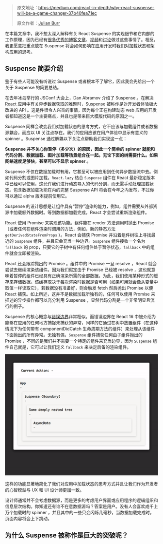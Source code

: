> 原文地址：https://medium.com/react-in-depth/why-react-suspense-will-be-a-game-changer-37b40fea71ec
>
> 原文作者：[Julian Burr](https://github.com/julianburr)

在本篇文章中，我不想太深入解释有关 React Suspense 的实现细节和它内部的工作原理，因为已经有[很多](https://auth0.com/blog/time-slice-suspense-react16/)[优秀的](https://hackernoon.com/building-a-polyfill-for-react-suspense-f1c7baf18ca1)[博客文章](https://reactjs.org/blog/2018/03/01/sneak-peek-beyond-react-16.html)、[视频](https://www.youtube.com/watch?v=SCQgE4mTnjU)和[讨论](https://www.youtube.com/watch?v=z-6JC0_cOns)做过这些事情了。相反，我更愿意把重点放在 Suspense 将会如何影响在应用开发时我们对加载状态和架构应用的思考。

## Suspense 简要介绍

鉴于有些人可能没有听说过 Suspense 或者根本不了解它，因此我会先给出一个关于 Suspense 的简要总结。

在去年冰岛举行的 JSConf 大会上，Dan Abramov 介绍了 Suspense 。在解决 React 应用中有关异步数据获取的难题时，Suspense 被称作是对开发者体验极大改进的 API 。这是件很令人兴奋的事情，因为每个正在构建动态 web 应用的开发者都知道这是一个主要痛点，并且也是带来巨大模版代码的原因之一。

Suspense 同样会改变我们对加载状态的思考方式，它不应该与加载组件或者数据源耦合，而应以 UI 关注点存在。我们的应用应该在用户体验中显示有意义的 spinner 。Suspense 通过解耦以下关注点帮助我们实现这一点：

**Suspense 并不关心你暂停（多少次）的原因，因此一个简单的 spinner 就能和代码分割、数据加载、图片加载等场景组合在一起。无论下面的树需要什么。如果网络速度足够快，甚至可以不显示 spinner 。**

Suspense 不仅在数据加载时有用，它甚至可以被应用到任何异步数据流中去。例如代码分割或图片加载。`React.lazy` 结合 `Suspense` 组件在 React 最新稳定版本中已经可以使用，这允许我们进行动态导入的代码分割，而无需手动处理加载状态。包含数据加载功能在内的完整 Suspense API 将会在今年之内发布，不过你可以通过 alpha 版本提前使用它。

Suspense 的设计思想是让组件具有“暂停”渲染的能力，例如，组件需要从外部资源中加载额外数据时。等到数据都加载完成，React 才会尝试重新渲染组件。

React 使用 Promise 来实现该功能。组件能在 render 方法调用时抛出 Promise（或者任何在组件渲染时调用的方法，例如，新的静态方法 `getDerivedStateFromProps` ）。React 会捕获 Promise 并沿着组件树往上寻找最近的 `Suspense` 组件，并且它会充当一种边界。`Suspense` 组件接收一个名为 `fallback` 的 prop，只要它的子树中有任何组件处于暂停状态，`fallback` 中的组件就会立即被渲染。

React 还会跟踪抛出的 Promise 。组件中的 Promise 一旦 resolve ，React 就会尝试去继续渲染该组件。因为我们假定由于 Promise 已经被 resolve ，这也就意味着暂停的组件已经具有正确渲染所需的全部数据。为此，我们使用某种形式的缓存来存储数据。该缓存取决于每次渲染时数据是否可用（如果可用就会像从变量中取值一样读取它），若数据没有准备好，则会触发 fetch 然后抛出 Promise 以便 React 捕获。如上所述，这并不是数据加载所独有的，任何可以使用 Promise 来描述的异步操作都可以充分利用 Suspense ，显然代码分割是一个非常明显且流行的例子。

Suspense 的核心概念与[错误边界](https://reactjs.org/docs/error-boundaries.html)非常相似。而错误边界在 React 16 中被介绍为能够在应用的任何地方捕捉未捕获的异常，同样的它通过在树中放置组件（在这种情况下为任何带有 componentDidCatch 生命周期方法的组件）来处理从该组件下面抛出的所有异常。无独有偶，`Suspense` 组件捕获任何由子组件抛出的 Promise ，不同的是我们并不需要一个特定的组件来充当边界，因为 `Suspense` 组件自己就是，它可以让我们定义 `fallback` 来决定后备的渲染组件。

![1](./assets/1.gif)

这样的功能显著地简化了我们对应用中加载状态的思考方式并且让我们作为开发者的心智模型与 UX 和 UI 设计师更加一致。

设计师通常并不会考虑数据源，而是更多的考虑用户界面或应用程序的逻辑组织和信息层次结构。你知道还有谁不在意数据源吗？答案是用户。没有人会喜欢成千上万个加载时的 spinner ，并且其中的一些只会闪烁几毫秒，当数据加载完成时，页面内容将会上下跳动。

## 为什么 Suspense 被称作是巨大的突破呢？

